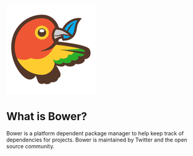 ![Bower](../assets/images/bower.png)
# What is Bower?

Bower is a platform dependent package manager to help keep track of dependencies for projects. Bower is maintained by Twitter and the open source community.
